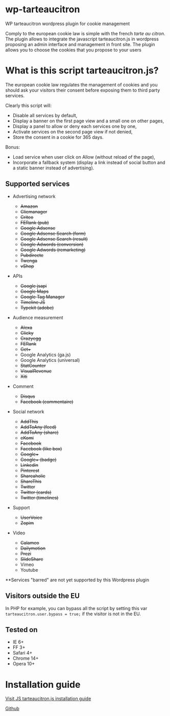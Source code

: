 wp-tarteaucitron
================

WP tarteaucitron wordpress plugin for cookie management

Comply to the european cookie law is simple with the french *tarte au citron*.
The plugin allows to integrate the javascript tarteaucitron.js in wordpress proposing an admin interface and management in front site. The plugin allows you to choose the cookies that you propose to your users

# What is this script tarteaucitron.js?
The european cookie law regulates the management of cookies and you should ask your visitors their consent before exposing them to third party services.

Clearly this script will:
- Disable all services by default,
- Display a banner on the first page view and a small one on other pages,
- Display a panel to allow or deny each services one by one,
- Activate services on the second page view if not denied,
- Store the consent in a cookie for 365 days.

Bonus:
- Load service when user click on Allow (without reload of the page),
- Incorporate a fallback system (display a link instead of social button and a static banner instead of advertising).

## Supported services
* Advertising network
  * ~~Amazon~~
  * ~~Clicmanager~~
  * ~~Criteo~~
  * ~~FERank (pub)~~
  * ~~Google Adsense~~
  * ~~Google Adsense Search (form)~~
  * ~~Google Adsense Search (result)~~
  * ~~Google Adwords (conversion)~~
  * ~~Google Adwords (remarketing)~~
  * ~~Pubdirecte~~
  * ~~Twenga~~
  * ~~vShop~~

* APIs
  * ~~Google jsapi~~
  * ~~Google Maps~~
  * ~~Google Tag Manager~~
  * ~~Timeline JS~~
  * ~~Typekit (adobe)~~

* Audience measurement
  * ~~Alexa~~
  * ~~Clicky~~
  * ~~Crazyegg~~
  * ~~FERank~~
  * ~~Get+~~
  * Google Analytics (ga.js)
  * Google Analytics (universal)
  * ~~StatCounter~~
  * ~~VisualRevenue~~
  * ~~Xiti~~

* Comment
  * ~~Disqus~~
  * ~~Facebook (commentaire)~~

* Social network
  * ~~AddThis~~
  * ~~AddToAny (feed)~~
  * ~~AddToAny (share)~~
  * ~~eKomi~~
  * ~~Facebook~~
  * ~~Facebook (like box)~~
  * ~~Google+~~
  * ~~Google+ (badge)~~
  * ~~Linkedin~~
  * ~~Pinterest~~
  * ~~Shareaholic~~
  * ~~ShareThis~~
  * ~~Twitter~~
  * ~~Twitter (cards)~~
  * ~~Twitter (timelines)~~

* Support
  * ~~UserVoice~~
  * ~~Zopim~~

* Video
  * ~~Calameo~~
  * ~~Dailymotion~~
  * ~~Prezi~~
  * ~~SlideShare~~
  * Vimeo
  * Youtube

**Services "barred" are not yet supported by this Wordpress plugin

## Visitors outside the EU
In PHP for example, you can bypass all the script by setting this var `tarteaucitron.user.bypass = true;` if the visitor is not in the EU.

## Tested on
- IE 6+
- FF 3+
- Safari 4+
- Chrome 14+
- Opera 10+

# Installation guide
[Visit JS tarteaucitron.js installation guide](https://opt-out.ferank.eu/fr/install/)

[Github](https://github.com/AmauriC/tarteaucitron.js/)

